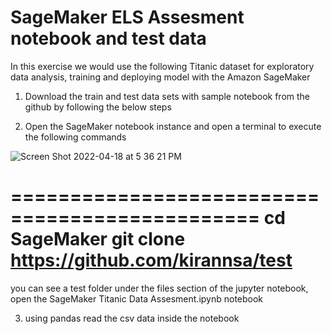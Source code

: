 # SageMaker ELS Assesment notebook and test data

In this exercise we would use the following Titanic dataset for exploratory data analysis, training and deploying  model with the Amazon SageMaker 


1) Download the train and test data sets with sample notebook from the github by following the below steps
 
2) Open the SageMaker notebook instance and open a terminal to execute the following commands




![Screen Shot 2022-04-18 at 5 36 21 PM](https://user-images.githubusercontent.com/64490878/163888884-acefb8d9-3860-43cf-ba93-e36e9c0fd1f7.png)



===============================================
cd SageMaker
git clone https://github.com/kirannsa/test
===============================================


you can see a test folder under the files section of the jupyter notebook, open the SageMaker Titanic Data Assesment.ipynb notebook 
 
3) using pandas read the csv data inside the notebook
